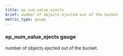 ```yaml
---
title: ep_num_value_ejects
brief: number of objects ejected out of the bucket
metric_type: gauge
---
```

### ep_num_value_ejects gauge

number of objects ejected out of the bucket.